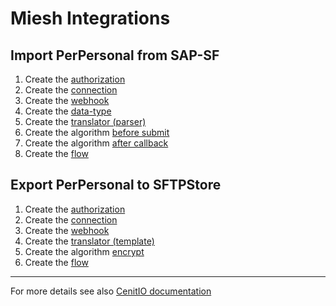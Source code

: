 # Miesh Integrations

## Import PerPersonal from SAP-SF

1. Create the [authorization](authorizations/sap-success-factors.md) 
2. Create the [connection](connections/sap-success-factors.md)
3. Create the [webhook](webhooks/sap-success-factors-get-perpersonal.md)
4. Create the [data-type](data-types/SAPSuccessFactors-PerPersonal.md)
5. Create the [translator (parser)](translators/parse_from_sapsf_api_response_to_sapsf_perpersonal.md)
6. Create the algorithm [before submit](algorithms/sapsf-setup_import_before_submit.md)
7. Create the algorithm [after callback](algorithms/sapsf-setup_import_next_page_after_callback.md)
8. Create the [flow](flows/sapsf-do_import_from_sapsf_perpersonal.md)

## Export PerPersonal to SFTPStore

1. Create the [authorization](authorizations/sftp-store.md) 
2. Create the [connection](connections/sftp-store.md)
3. Create the [webhook](webhooks/sftp-store-upload-file.md)
4. Create the [translator (template)](translators/parse_from_sapsf_perpersonal_to_sftpstore_uplaod_request.md)
5. Create the algorithm [encrypt](algorithms/miesh-encrypt.md)
6. Create the [flow](flows/sapsf-do_export_to_sftpstore_perpersonal.md)

<hr />

   For more details see also [CenitIO documentation](https://cenit-io.github.io/docs)